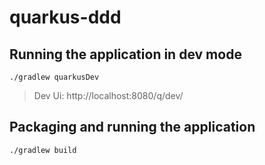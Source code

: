 # quarkus-ddd

## Running the application in dev mode

```shell script
./gradlew quarkusDev
```

> Dev Ui: http://localhost:8080/q/dev/


## Packaging and running the application

```shell script
./gradlew build
```